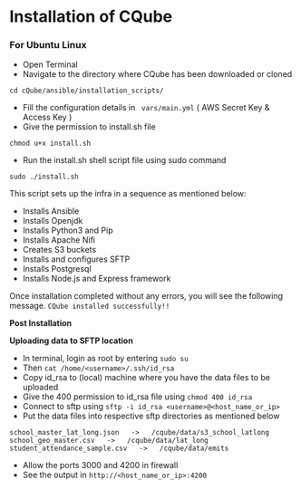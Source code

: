 <h1>Installation of CQube</h1>
<h3>For Ubuntu Linux</h3>

- Open Terminal
- Navigate to the directory where CQube has been downloaded or cloned 
```
cd cQube/ansible/installation_scripts/
```
- Fill the configuration details in ` vars/main.yml` ( AWS Secret Key & Access Key )
- Give the permission to install.sh file
```
chmod u+x install.sh
```
- Run the install.sh shell script file using sudo command
```
sudo ./install.sh
```
This script sets up the infra in a sequence as mentioned below:
  - Installs Ansible
  - Installs Openjdk
  - Installs Python3 and Pip
  - Installs Apache Nifi
  - Creates S3 buckets
  - Installs and configures SFTP
  - Installs Postgresql
  - Installs Node.js and Express framework

Once installation completed without any errors, you will see the following message. 
```CQube installed successfully!!``` 


<b>Post Installation </b>

<b>Uploading data to SFTP location</b>

- In terminal, login as root by entering ```sudo su```
- Then ```cat /home/<username>/.ssh/id_rsa```
- Copy id_rsa to (local) machine where you have the data files to be uploaded
- Give the 400 permission to id_rsa file using ```chmod 400 id_rsa```
- Connect to sftp using ```sftp -i id_rsa <username>@<host_name_or_ip>```
- Put the data files into respective sftp directories as mentioned below
```
school_master_lat_long.json   ->   /cqube/data/s3_school_latlong
school_geo_master.csv   ->   /cqube/data/lat_long
student_attendance_sample.csv   ->   /cqube/data/emits
```
- Allow the ports 3000 and 4200 in firewall
- See the output in ```http://<host_name_or_ip>:4200```



